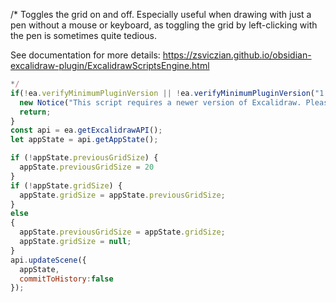 /*
Toggles the grid on and off. Especially useful when drawing with just a pen without a mouse or keyboard, as toggling the grid by left-clicking with the pen is sometimes quite tedious.

See documentation for more details:
https://zsviczian.github.io/obsidian-excalidraw-plugin/ExcalidrawScriptsEngine.html

```javascript
*/
if(!ea.verifyMinimumPluginVersion || !ea.verifyMinimumPluginVersion("1.8.11")) {
  new Notice("This script requires a newer version of Excalidraw. Please install the latest version.");
  return;
}
const api = ea.getExcalidrawAPI();
let appState = api.getAppState();

if (!appState.previousGridSize) {
  appState.previousGridSize = 20
}
if (!appState.gridSize) {
  appState.gridSize = appState.previousGridSize;
}
else
{
  appState.previousGridSize = appState.gridSize;
  appState.gridSize = null;
}
api.updateScene({
  appState,
  commitToHistory:false
});
